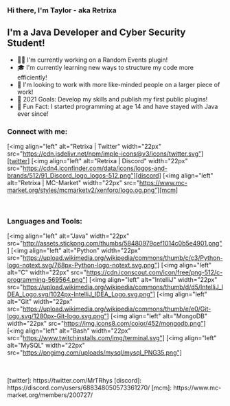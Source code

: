 ### Hi there, I'm Taylor - aka Retrixa

## I'm a Java Developer and Cyber Security Student!
- 👨‍💻 I'm currently working on a Random Events plugin!
- 🎓 I'm currently learning new ways to structure my code more efficiently!
- 🧠 I'm looking to work with more like-minded people on a larger piece of work!
- 💪 2021 Goals: Develop my skills and publish my first public plugins!
- 🎉 Fun Fact: I started programming at age 14 and have stayed with Java ever since!

### Connect with me:

[<img align="left" alt="Retrixa | Twitter" width="22px" src="https://cdn.jsdelivr.net/npm/imple-icons@v3/icons/twitter.svg"][twitter]
[<img align="left" alt="Retrixa | Discord" width="22px" src="https://cdn4.iconfinder.com/data/icons/logos-and-brands/512/91_Discord_logo_logos-512.png"][discord]
[<img align="left" alt="Retrixa | MC-Market" width="22px" src="https://www.mc-market.org/styles/mcmarketv2/xenforo/logo.og.png"][mcm]

<br />

### Languages and Tools:
[<img align="left" alt="Java" width="22px" src="http://assets.stickpng.com/thumbs/58480979cef1014c0b5e4901.png"]
[<img align="left" alt="Python" width="22px" src="https://upload.wikimedia.org/wikipedia/commons/thumb/c/c3/Python-logo-notext.svg/768px-Python-logo-notext.svg.png"]
[<img align="left" alt="C" width="22px" src="https://cdn.iconscout.com/icon/free/png-512/c-programming-569564.png"]
[<img align="left" alt="IntelliJ" width="22px" src="https://upload.wikimedia.org/wikipedia/commons/thumb/d/d5/IntelliJ_IDEA_Logo.svg/1024px-IntelliJ_IDEA_Logo.svg.png"]
[<img align="left" alt="Git" width="22px" src="https://upload.wikimedia.org/wikipedia/commons/thumb/e/e0/Git-logo.svg/1280px-Git-logo.svg.png"]
[<img align="left" alt="MongoDB" width="22px" src="https://img.icons8.com/color/452/mongodb.png"]
[<img align="left" alt="Bash" width="22px" src="https://www.twitchinstalls.com/img/terminal.svg"]
[<img align="left" alt="MySQL" width="22px" src="https://pngimg.com/uploads/mysql/mysql_PNG35.png"]


<br />
<br />
[twitter]: https://twitter.com/MrTRhys
[discord]: https://discord.com/users/688348050573361270/
[mcm]:  https://www.mc-market.org/members/200727/

